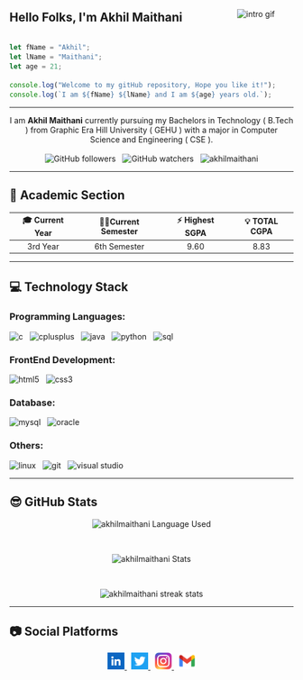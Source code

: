 <section style="display: flex; justify-content: space-between; flex-wrap: wrap; align-items: center; align-content: center; margin: 0px; padding: 0px;">
<h1> Hello Folks, I'm Akhil Maithani</h1>
<img src="intro.gif" alt="intro gif" width="100px">
</section>

```javascript
let fName = "Akhil";
let lName = "Maithani";
let age = 21;

console.log("Welcome to my gitHub repository, Hope you like it!");
console.log(`I am ${fName} ${lName} and I am ${age} years old.`);
```

<hr>

<p align="center">
  I am <strong>Akhil Maithani</strong> currently pursuing my Bachelors in Technology ( B.Tech ) from Graphic Era Hill University ( GEHU ) with a major in Computer Science and Engineering ( CSE ).
  <br>
  <br>
  <img src="https://img.shields.io/github/followers/AkhilMaithani?style=social" alt="GitHub followers">
  &nbsp;
  <img src="https://img.shields.io/github/watchers/AkhilMaithani/AkhilMaithani?style=social" alt="GitHub watchers">
  &nbsp;
  <img src="https://komarev.com/ghpvc/?username=AkhilMaithani&label=Profile%20views&color=0e75b6&style=flat" alt="akhilmaithani">
</p>

<hr>

## 📙 Academic Section

| 🎓 Current Year | 🐱‍👤Current Semester | ⚡ Highest SGPA | 💡 TOTAL CGPA |
|:-:|:-:|:-:|:-:|
| 3rd Year | 6th Semester | 9.60 | 8.83 |

<hr>

## 💻 Technology Stack

### Programming Languages:

<p>
  <img src="https://img.shields.io/badge/%20-C-lightgrey" alt="c">
  &nbsp;
  <img src="https://img.shields.io/badge/%20-C%2B%2B-green" alt="cplusplus">
  &nbsp;
  <img src="https://img.shields.io/badge/%20-Java-orange" alt="java">
  &nbsp;
  <img src="https://img.shields.io/badge/%20-Python-blue" alt="python">
  &nbsp;
  <img src="https://img.shields.io/badge/%20-SQL-red" alt="sql">
</p>

### FrontEnd Development:
<p>
  <img src="https://img.shields.io/badge/%20-HTML-red" alt="html5">
  &nbsp;
  <img src="https://img.shields.io/badge/%20-CSS-blue" alt="css3">
</p>

### Database:
<p>
  <img src="https://img.shields.io/badge/%20-MYSQL-brightgreen" alt="mysql">
  &nbsp;
  <img src="https://img.shields.io/badge/%20-Oracle-yellowgreen" alt="oracle">
</p>

### Others:
<p>
  <img src="https://img.shields.io/badge/%20-LINUX-lightgrey" alt="linux"> 
  &nbsp;
  <img src="https://img.shields.io/badge/%20-GIT%2FGITHUB-orange" alt="git">
  &nbsp;
  <img src="https://img.shields.io/badge/%20-Visual%20Studio-blue" alt="visual studio">
</p>

<hr>

## 😎 GitHub Stats

<p align="center">
<img src="https://github-readme-stats.vercel.app/api/top-langs?username=AkhilMaithani&show_icons=true&locale=en&layout=compact" alt="akhilmaithani Language Used">
</p>

<br>
<p align="center">
<img src="https://github-readme-stats.vercel.app/api?username=akhilmaithani&show_icons=true&locale=en" alt="akhilmaithani Stats">
</p>

<br>
<p align="center">
<img src="https://github-readme-streak-stats.herokuapp.com/?user=AkhilMaithani&" alt="akhilmaithani streak stats">
</p>

<hr>

## 📷 Social Platforms
<p align="center">
  <a href="https://www.linkedin.com/in/akhilmaithani/" target="_blank"><img src="Images/linkedin.png" alt="Linkedin" width="30" height="30"> </a>
  &nbsp;
  <a href="https://twitter.com/maithani_akhil/" target="_blank"><img src="Images/twitter.png" alt="Twitter" width="30" height="30"> </a>
  &nbsp;
  <a href="https://www.instagram.com/abyte._.space._.needed/" target="_blank"><img src="Images/instagram.png" alt="Instagram" width="30" height="30"> </a>
  &nbsp;
  <a href="mailto:akhilmaithani1303@gmail.com" target="_blank"><img src="Images/gmail.png" alt="Gmail" width="30" height="30"> </a>
</p>
